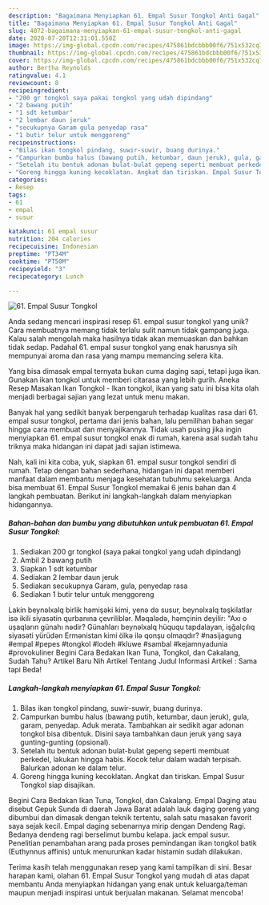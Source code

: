 ```yaml
---
description: "Bagaimana Menyiapkan 61. Empal Susur Tongkol Anti Gagal"
title: "Bagaimana Menyiapkan 61. Empal Susur Tongkol Anti Gagal"
slug: 4072-bagaimana-menyiapkan-61-empal-susur-tongkol-anti-gagal
date: 2020-07-20T12:31:01.550Z
image: https://img-global.cpcdn.com/recipes/475861bdcbbb00f6/751x532cq70/61-empal-susur-tongkol-foto-resep-utama.jpg
thumbnail: https://img-global.cpcdn.com/recipes/475861bdcbbb00f6/751x532cq70/61-empal-susur-tongkol-foto-resep-utama.jpg
cover: https://img-global.cpcdn.com/recipes/475861bdcbbb00f6/751x532cq70/61-empal-susur-tongkol-foto-resep-utama.jpg
author: Bertha Reynolds
ratingvalue: 4.1
reviewcount: 8
recipeingredient:
- "200 gr tongkol saya pakai tongkol yang udah dipindang"
- "2 bawang putih"
- "1 sdt ketumbar"
- "2 lembar daun jeruk"
- "secukupnya Garam gula penyedap rasa"
- "1 butir telur untuk menggoreng"
recipeinstructions:
- "Bilas ikan tongkol pindang, suwir-suwir, buang durinya."
- "Campurkan bumbu halus (bawang putih, ketumbar, daun jeruk), gula, garam, penyedap. Aduk merata. Tambahkan air sedikit agar adonan tongkol bisa dibentuk. Disini saya tambahkan daun jeruk yang saya gunting-gunting (opsional)."
- "Setelah itu bentuk adonan bulat-bulat gepeng seperti membuat perkedel, lakukan hingga habis. Kocok telur dalam wadah terpisah. Balurkan adonan ke dalam telur."
- "Goreng hingga kuning kecoklatan. Angkat dan tiriskan. Empal Susur Tongkol siap disajikan."
categories:
- Resep
tags:
- 61
- empal
- susur

katakunci: 61 empal susur 
nutrition: 204 calories
recipecuisine: Indonesian
preptime: "PT34M"
cooktime: "PT50M"
recipeyield: "3"
recipecategory: Lunch

---
```



![61. Empal Susur Tongkol](https://img-global.cpcdn.com/recipes/475861bdcbbb00f6/751x532cq70/61-empal-susur-tongkol-foto-resep-utama.jpg)

Anda sedang mencari inspirasi resep 61. empal susur tongkol yang unik? Cara membuatnya memang tidak terlalu sulit namun tidak gampang juga. Kalau salah mengolah maka hasilnya tidak akan memuaskan dan bahkan tidak sedap. Padahal 61. empal susur tongkol yang enak harusnya sih mempunyai aroma dan rasa yang mampu memancing selera kita.

Yang bisa dimasak empal ternyata bukan cuma daging sapi, tetapi juga ikan. Gunakan ikan tongkol untuk memberi citarasa yang lebih gurih. Aneka Resep Masakan Ikan Tongkol - Ikan tongkol, ikan yang satu ini bisa kita olah menjadi berbagai sajian yang lezat untuk menu makan.

Banyak hal yang sedikit banyak berpengaruh terhadap kualitas rasa dari 61. empal susur tongkol, pertama dari jenis bahan, lalu pemilihan bahan segar hingga cara membuat dan menyajikannya. Tidak usah pusing jika ingin menyiapkan 61. empal susur tongkol enak di rumah, karena asal sudah tahu triknya maka hidangan ini dapat jadi sajian istimewa.


Nah, kali ini kita coba, yuk, siapkan 61. empal susur tongkol sendiri di rumah. Tetap dengan bahan sederhana, hidangan ini dapat memberi manfaat dalam membantu menjaga kesehatan tubuhmu sekeluarga. Anda bisa membuat 61. Empal Susur Tongkol memakai 6 jenis bahan dan 4 langkah pembuatan. Berikut ini langkah-langkah dalam menyiapkan hidangannya.

<!--inarticleads1-->

##### Bahan-bahan dan bumbu yang dibutuhkan untuk pembuatan 61. Empal Susur Tongkol:

1. Sediakan 200 gr tongkol (saya pakai tongkol yang udah dipindang)
1. Ambil 2 bawang putih
1. Siapkan 1 sdt ketumbar
1. Sediakan 2 lembar daun jeruk
1. Sediakan secukupnya Garam, gula, penyedap rasa
1. Sediakan 1 butir telur untuk menggoreng


Lakin beynəlxalq birlik həmişəki kimi, yenə də susur, beynəlxalq təşkilatlar isə ikili siyasətin qurbanına çevriliblər. Məqalədə, həmçinin deyilir: &#34;Axı o uşaqların günahı nədir? Günahları beynəlxalq hüququ tapdalayan, işğalçılıq siyasəti yürüdən Ermənistan kimi ölkə ilə qonşu olmaqdır? #nasijagung #empal #pepes #tongkol #lodeh #kluwe #sambal #kejamnyadunia #provokuliner Begini Cara Bedakan Ikan Tuna, Tongkol, dan Cakalang, Sudah Tahu? Artikel Baru Nih Artikel Tentang Judul Informasi Artikel : Sama tapi Beda! 

<!--inarticleads2-->

##### Langkah-langkah menyiapkan 61. Empal Susur Tongkol:

1. Bilas ikan tongkol pindang, suwir-suwir, buang durinya.
1. Campurkan bumbu halus (bawang putih, ketumbar, daun jeruk), gula, garam, penyedap. Aduk merata. Tambahkan air sedikit agar adonan tongkol bisa dibentuk. Disini saya tambahkan daun jeruk yang saya gunting-gunting (opsional).
1. Setelah itu bentuk adonan bulat-bulat gepeng seperti membuat perkedel, lakukan hingga habis. Kocok telur dalam wadah terpisah. Balurkan adonan ke dalam telur.
1. Goreng hingga kuning kecoklatan. Angkat dan tiriskan. Empal Susur Tongkol siap disajikan.


Begini Cara Bedakan Ikan Tuna, Tongkol, dan Cakalang. Empal Daging atau disebut Gepuk Sunda di daerah Jawa Barat adalah lauk daging goreng yang dibumbui dan dimasak dengan teknik tertentu, salah satu masakan favorit saya sejak kecil. Empal daging sebenarnya mirip dengan Dendeng Ragi. Bedanya dendeng ragi berselimut bumbu kelapa. jack empal susur. Penelitian penambahan arang pada proses pemindangan ikan tongkol batik (Euthynnus affinis) untuk menurunkan kadar histamin sudah dilakukan. 

Terima kasih telah menggunakan resep yang kami tampilkan di sini. Besar harapan kami, olahan 61. Empal Susur Tongkol yang mudah di atas dapat membantu Anda menyiapkan hidangan yang enak untuk keluarga/teman maupun menjadi inspirasi untuk berjualan makanan. Selamat mencoba!
